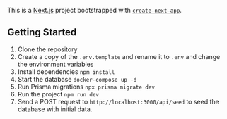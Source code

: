 This is a [Next.js](https://nextjs.org) project bootstrapped with [`create-next-app`](https://nextjs.org/docs/app/api-reference/cli/create-next-app).

## Getting Started

1. Clone the repository
2. Create a copy of the `.env.template` and rename it to `.env` and change the environment variables
3. Install dependencies `npm install`
4. Start the database `docker-compose up -d`
5. Run Prisma migrations `npx prisma migrate dev`
6. Run the project `npm run dev`
7. Send a POST request to `http://localhost:3000/api/seed` to seed the database with initial data.
